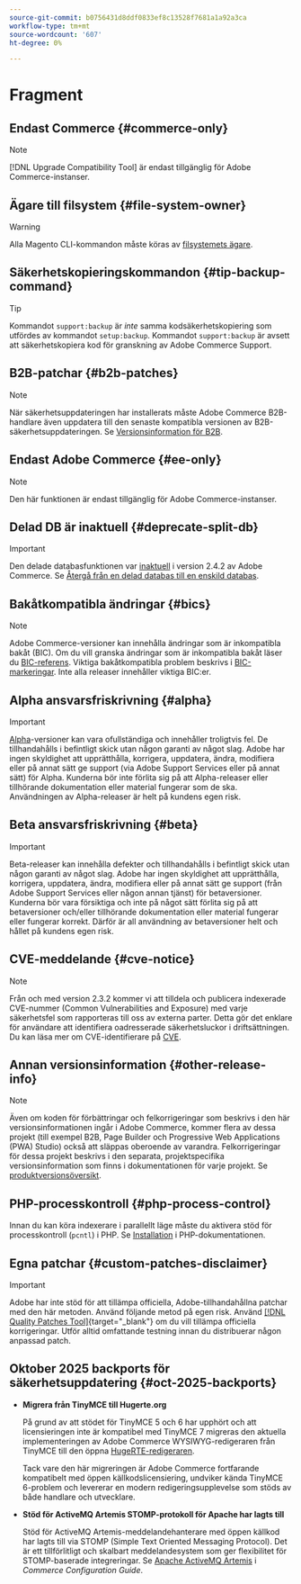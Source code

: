 ```yaml
---
source-git-commit: b0756431d8ddf0833ef8c13528f7681a1a92a3ca
workflow-type: tm+mt
source-wordcount: '607'
ht-degree: 0%

---
```

# Fragment

## Endast Commerce {#commerce-only}

>[!NOTE]
>
>[!DNL Upgrade Compatibility Tool] är endast tillgänglig för Adobe Commerce-instanser.

<!-- Configuration guide snippets -->

## Ägare till filsystem {#file-system-owner}

>[!WARNING]
>
>Alla Magento CLI-kommandon måste köras av [filsystemets ägare](/help/configuration/cli/config-cli.md#prerequisites).

## Säkerhetskopieringskommandon {#tip-backup-command}

>[!TIP]
>
>Kommandot `support:backup` är _inte_ samma kodsäkerhetskopiering som utfördes av kommandot `setup:backup`. Kommandot `support:backup` är avsett att säkerhetskopiera kod för granskning av Adobe Commerce Support.

## B2B-patchar {#b2b-patches}

>[!NOTE]
>
>När säkerhetsuppdateringen har installerats måste Adobe Commerce B2B-handlare även uppdatera till den senaste kompatibla versionen av B2B-säkerhetsuppdateringen. Se [Versionsinformation för B2B](https://experienceleague.adobe.com/en/docs/commerce-admin/b2b/release-notes).

## Endast Adobe Commerce {#ee-only}

>[!NOTE]
>
>Den här funktionen är endast tillgänglig för Adobe Commerce-instanser.

## Delad DB är inaktuell {#deprecate-split-db}

>[!IMPORTANT]
>
>Den delade databasfunktionen var [inaktuell](https://community.magento.com/t5/Magento-DevBlog/Deprecation-of-Split-Database-in-Magento-Commerce/ba-p/465187?_ga=2.128934671.2024864496.1657558157-1596100530.1657558157) i version 2.4.2 av Adobe Commerce. Se [Återgå från en delad databas till en enskild databas](/help/configuration/storage/revert-split-database.md).

<!-- End of Configuration guide snippets -->

## Bakåtkompatibla ändringar {#bics}

>[!NOTE]
>
>Adobe Commerce-versioner kan innehålla ändringar som är inkompatibla bakåt (BIC). Om du vill granska ändringar som är inkompatibla bakåt läser du [BIC-referens](https://developer.adobe.com/commerce/php/development/backward-incompatible-changes/reference/). Viktiga bakåtkompatibla problem beskrivs i [BIC-markeringar](https://developer.adobe.com/commerce/php/development/backward-incompatible-changes/). Inte alla releaser innehåller viktiga BIC:er.

## Alpha ansvarsfriskrivning {#alpha}

>[!IMPORTANT]
>
>[Alpha](/help/release/versioning-policy.md#alpha-patch-release)-versioner kan vara ofullständiga och innehåller troligtvis fel. De tillhandahålls i befintligt skick utan någon garanti av något slag. Adobe har ingen skyldighet att upprätthålla, korrigera, uppdatera, ändra, modifiera eller på annat sätt ge support (via Adobe Support Services eller på annat sätt) för Alpha. Kunderna bör inte förlita sig på att Alpha-releaser eller tillhörande dokumentation eller material fungerar som de ska. Användningen av Alpha-releaser är helt på kundens egen risk.

## Beta ansvarsfriskrivning {#beta}

>[!IMPORTANT]
>
>Beta-releaser kan innehålla defekter och tillhandahålls i befintligt skick utan någon garanti av något slag. Adobe har ingen skyldighet att upprätthålla, korrigera, uppdatera, ändra, modifiera eller på annat sätt ge support (från Adobe Support Services eller någon annan tjänst) för betaversioner. Kunderna bör vara försiktiga och inte på något sätt förlita sig på att betaversioner och/eller tillhörande dokumentation eller material fungerar eller fungerar korrekt. Därför är all användning av betaversioner helt och hållet på kundens egen risk.

## CVE-meddelande {#cve-notice}

>[!NOTE]
>
>Från och med version 2.3.2 kommer vi att tilldela och publicera indexerade CVE-nummer (Common Vulnerabilities and Exposure) med varje säkerhetsfel som rapporteras till oss av externa parter. Detta gör det enklare för användare att identifiera oadresserade säkerhetsluckor i driftsättningen. Du kan läsa mer om CVE-identifierare på [CVE](https://cve.mitre.org/).

## Annan versionsinformation {#other-release-info}

>[!NOTE]
>
>Även om koden för förbättringar och felkorrigeringar som beskrivs i den här versionsinformationen ingår i Adobe Commerce, kommer flera av dessa projekt (till exempel B2B, Page Builder och Progressive Web Applications (PWA) Studio) också att släppas oberoende av varandra. Felkorrigeringar för dessa projekt beskrivs i den separata, projektspecifika versionsinformation som finns i dokumentationen för varje projekt. Se [produktversionsöversikt](/help/release/release-notes/overview.md).

## PHP-processkontroll {#php-process-control}

Innan du kan köra indexerare i parallellt läge måste du aktivera stöd för processkontroll (`pcntl`) i PHP. Se [Installation](https://www.php.net/manual/en/pcntl.installation.php) i PHP-dokumentationen.

## Egna patchar {#custom-patches-disclaimer}

>[!IMPORTANT]
>
>Adobe har inte stöd för att tillämpa officiella, Adobe-tillhandahållna patchar med den här metoden. Använd följande metod på egen risk. Använd [[!DNL Quality Patches Tool]](https://experienceleague.adobe.com/tools/commerce-quality-patches/index.html){target="_blank"} om du vill tillämpa officiella korrigeringar. Utför alltid omfattande testning innan du distribuerar någon anpassad patch.

## Oktober 2025 backports för säkerhetsuppdatering {#oct-2025-backports}

<!--These fixes were backported to 2.4.8-pe, 2.4.7-p8, and 2.4.6-p13-->

* **Migrera från TinyMCE till Hugerte.org**

  På grund av att stödet för TinyMCE 5 och 6 har upphört och att licensieringen inte är kompatibel med TinyMCE 7 migreras den aktuella implementeringen av Adobe Commerce WYSIWYG-redigeraren från TinyMCE till den öppna [HugeRTE-redigeraren](https://hugerte.org/).

  Tack vare den här migreringen är Adobe Commerce fortfarande kompatibelt med öppen källkodslicensiering, undviker kända TinyMCE 6-problem och levererar en modern redigeringsupplevelse som stöds av både handlare och utvecklare.

* **Stöd för ActiveMQ Artemis STOMP-protokoll för Apache har lagts till**

  Stöd för ActiveMQ Artemis-meddelandehanterare med öppen källkod har lagts till via STOMP (Simple Text Oriented Messaging Protocol). Det är ett tillförlitligt och skalbart meddelandesystem som ger flexibilitet för STOMP-baserade integreringar. Se [Apache ActiveMQ Artemis](https://experienceleague.adobe.com/en/docs/commerce-operations/configuration-guide/message-queues/message-queue-framework#apache-activemq-artemis-stomp) i *Commerce Configuration Guide*.


